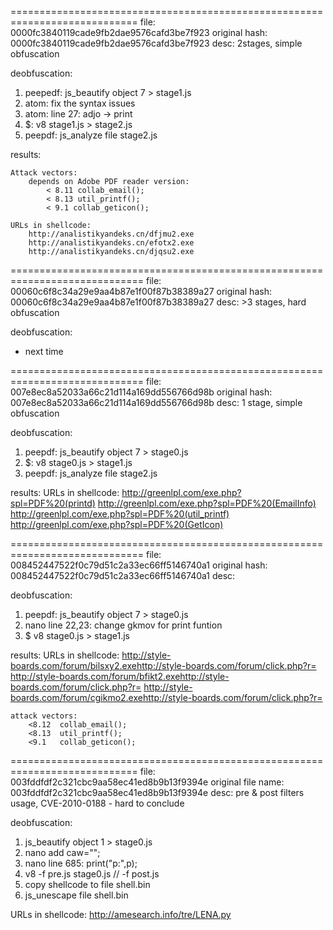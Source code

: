 ============================================================================
file: 0000fc3840119cade9fb2dae9576cafd3be7f923
original hash: 0000fc3840119cade9fb2dae9576cafd3be7f923
desc: 2stages, simple obfuscation

deobfuscation:
1) peepedf:	js_beautify object 7 > stage1.js
2) atom:	fix the syntax issues
3) atom: line 27: adjo -> print
4) $: 		v8 stage1.js > stage2.js
5) peepdf: 	js_analyze file stage2.js

results:

	Attack vectors:
		depends on Adobe PDF reader version:
			< 8.11 collab_email();
			< 8.13 util_printf();
			< 9.1 collab_geticon();
			
	URLs in shellcode:
		http://analistikyandeks.cn/dfjmu2.exe
		http://analistikyandeks.cn/efotx2.exe
		http://analistikyandeks.cn/djqsu2.exe

=============================================================================
file: 00060c6f8c34a29e9aa4b87e1f00f87b38389a27
original hash: 00060c6f8c34a29e9aa4b87e1f00f87b38389a27
desc: >3 stages, hard obfuscation

deobfuscation:
- next time

=============================================================================
file: 007e8ec8a52033a66c21d114a169dd556766d98b
original hash: 007e8ec8a52033a66c21d114a169dd556766d98b
desc: 1 stage, simple obfuscation

deobfuscation:
1) peepdf: 	js_beautify object 7 > stage0.js
2) $:		v8 stage0.js > stage1.js
3) peepdf: 	js_analyze file stage2.js

results:
	URLs in shellcode:
		http://greenlpl.com/exe.php?spl=PDF%20(printd)
		http://greenlpl.com/exe.php?spl=PDF%20(EmailInfo)
		http://greenlpl.com/exe.php?spl=PDF%20(util_printf)
		http://greenlpl.com/exe.php?spl=PDF%20(GetIcon)


=============================================================================
file: 008452447522f0c79d51c2a33ec66ff5146740a1
original hash: 008452447522f0c79d51c2a33ec66ff5146740a1
desc:

deobfuscation:
1) peepdf: 	js_beautify object 7 > stage0.js
2) nano line 22,23: change gkmov for print funtion
3) $ 		v8 stage0.js > stage1.js

results:
	URLs in shellcode:
		http://style-boards.com/forum/bilsxy2.exehttp://style-boards.com/forum/click.php?r=
		http://style-boards.com/forum/bfikt2.exehttp://style-boards.com/forum/click.php?r=
		http://style-boards.com/forum/cgikmo2.exehttp://style-boards.com/forum/click.php?r=

	attack vectors:
		<8.12  collab_email();
		<8.13  util_printf();
		<9.1   collab_geticon();


============================================================================
file: 003fddfdf2c321cbc9aa58ec41ed8b9b13f9394e
original file name: 003fddfdf2c321cbc9aa58ec41ed8b9b13f9394e
desc: pre & post filters usage, CVE-2010-0188 - hard to conclude

deobfuscation:
1) js_beautify object 1 > stage0.js
2) nano add caw="";
3) nano line 685: print("p:",p);
3) v8 -f pre.js stage0.js // -f post.js 
4) copy shellcode to file shell.bin
5) js_unescape file shell.bin



URLs in shellcode:
	http://amesearch.info/tre/LENA.py






	


